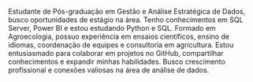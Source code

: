 Estudante de Pós-graduação em Gestão e Análise Estratégica de Dados, busco oportunidades de estágio na área. Tenho conhecimentos em SQL Server, Power BI e estou estudando Python e SQL. Formado em Agroecologia, possuo experiência em ensaios científicos, ensino de idiomas, coordenação de equipes e consultoria em agricultura. Estou entusiasmado para colaborar em projetos no GitHub, compartilhar conhecimentos e expandir minhas habilidades. Busco crescimento profissional e conexões valiosas na área de análise de dados.
